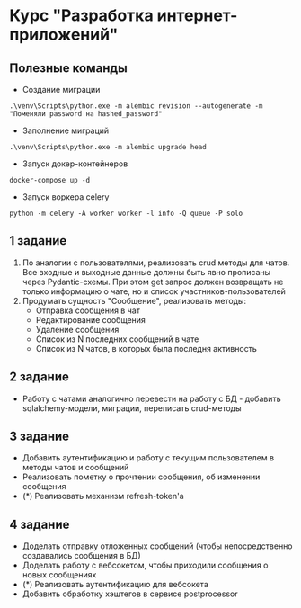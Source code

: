 # Курс "Разработка интернет-приложений"

## Полезные команды

- Создание миграции
```
.\venv\Scripts\python.exe -m alembic revision --autogenerate -m "Поменяли password на hashed_password"
```

- Заполнение миграций
```
.\venv\Scripts\python.exe -m alembic upgrade head
```

- Запуск докер-контейнеров
```
docker-compose up -d
```

- Запуск воркера celery
```
python -m celery -A worker worker -l info -Q queue -P solo
```

## 1 задание

1. По аналогии с пользователями, реализовать crud методы для чатов. Все входные и выходные данные должны быть явно прописаны через Pydantic-схемы. При этом get запрос должен возвращать не только информацию о чате, но и список участников-пользователей
2. Продумать сущность "Сообщение", реализовать методы:
   - Отправка сообщения в чат
   - Редактирование сообщения
   - Удаление сообщения
   - Список из N последних сообщений в чате
   - Список из N чатов, в которых была последня активность

## 2 задание

- Работу с чатами аналогично перевести на работу с БД - добавить sqlalchemy-модели, миграции, переписать crud-методы

## 3 задание

- Добавить аутентификацию и работу с текущим пользователем в методы чатов и сообщений
- Реализовать пометку о прочтении сообщения, об изменении сообщения
- (*) Реализовать механизм refresh-token'a

## 4 задание

- Доделать отправку отложенных сообщений (чтобы непосредственно создавались сообщения в БД)
- Доделать работу с вебсокетом, чтобы приходили сообщения о новых сообщениях
- (*) Реализовать аутентификацию для вебсокета
- Добавить обработку хэштегов в сервисе postprocessor